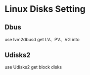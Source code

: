 # Linux Disks Setting

## Dbus
use lvm2dbusd get LV、PV、VG into

## Udisks2
use Udisks2 get block disks
